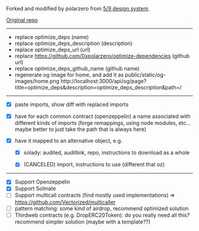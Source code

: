 Forked and modified by polarzero from [5/9 design system](https://fiveoutofnine.com).

[Original repo](https://github.com/fiveoutofnine/www)

---

- replace optimize_deps (name)
- replace optimize_deps_description (description)
- replace optimize_deps_url (url)
- replace https://github.com/0xpolarzero/optimize-dependencies (github url)
- replace optimize_deps_github_name (github name)
- regenerate og image for home, and add it as public/static/og-images/home.png
  http://localhost:3000/api/og/page?title=optimize_deps&description=optimize_deps_description&path=/

---

- [x] paste imports, show diff with replaced imports
- [x] have for each common contract (openzeppelin) a name associated with different kinds of imports (forge remappings, using node modules, etc... maybe better to just take the path that is always here)
- [x] have it mapped to an alternative object, e.g.

  - [x] solady: audited, auditlink, repo, instructions to download as a whole

  - [x] (CANCELED) import, instructions to use (different that oz)

---

- [x] Support Openzeppelin
- [x] Support Solmate
- [ ] Support multicall contracts (find mostly used implementations) => https://github.com/Vectorized/multicaller
- [ ] pattern matching: some kind of airdrop, recommend optimized solution
- [ ] Thirdweb contracts (e.g. DropERC20Token): do you really need all this? recommend simpler solution (maybe with a template??)
